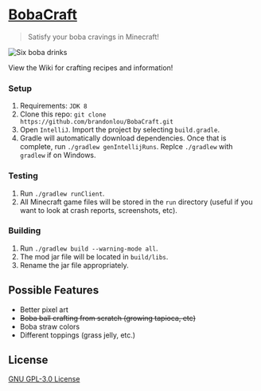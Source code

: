 # [BobaCraft](https://www.curseforge.com/minecraft/mc-mods/bobacraft)

> Satisfy your boba cravings in Minecraft!

![Six boba drinks](https://media.forgecdn.net/attachments/313/982/boba.png)

View the Wiki for crafting recipes and information!

### Setup
1. Requirements: `JDK 8`
2. Clone this repo: `git clone https://github.com/brandonlou/BobaCraft.git`
3. Open `IntelliJ`. Import the project by selecting `build.gradle`.
2. Gradle will automatically download dependencies. Once that is complete, run `./gradlew genIntellijRuns`. Replce `./gradlew` with `gradlew` if on Windows.

### Testing
1. Run `./gradlew runClient`.
2. All Minecraft game files will be stored in the `run` directory (useful if you want to look at crash reports, screenshots, etc).

### Building
1. Run `./gradlew build --warning-mode all`.
2. The mod jar file will be located in `build/libs`.
3. Rename the jar file appropriately.

## Possible Features
* Better pixel art
* ~~Boba ball crafting from scratch (growing tapioca, etc)~~
* Boba straw colors
* Different toppings (grass jelly, etc.)

## License
[GNU GPL-3.0 License](LICENSE)
